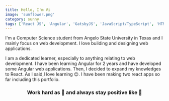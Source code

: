 ```yaml
---
title: Hello, I'm Vi
image: 'sunflower.png'
category: sunny
tags: ['React JS', 'Angular', 'GatsbyJS', 'JavaScript/TypeScript', 'HTML5', 'CSS/SCSS', 'Bootstrap', 'REST APIs', 'GraphQL']
---
```


I'm a Computer Science student from Angelo State University in Texas and I mainly focus on web development. I love building and designing web applications.

I am a dedicated learner, especially to anything relating to web development. I have been learning Angular for 2 years and have developed some Angular web applications. Then, I decided to expand my knowledges to React. As I said,I love learning 😉. I have been making two react apps so far including this portfolio.

### <div align="center">Work hard as :bee:  and always stay positive like :sunflower: </div>